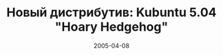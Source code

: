---
layout: post
title: "Новый дистрибутив: Kubuntu 5.04 \"Hoary Hedgehog\""
date: 2005-04-08   
---